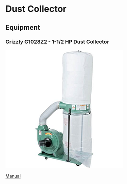 # Dust Collector

## Equipment

### Grizzly G1028Z2 - 1-1/2 HP Dust Collector

![](../.gitbook/assets/image%20%285%29.png)

[Manual](https://drive.google.com/open?id=1z6LVeRsN5nqyyAfivZhO3vtqQ7ff-w4k)

